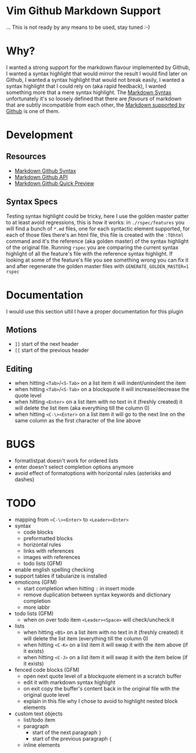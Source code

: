 # Vim Github Markdown Support
... This is not ready by any means to be used, stay tuned :-)


# Why?
I wanted a strong support for the markdown flavour implemented by Github, I wanted a syntax highlight that would mirror the result I would find later on Github, I wanted a syntax highlight that would not break easily, I wanted a syntax highlight that I could rely on (aka rapid feedback), I wanted something more that a mere syntax highlight. The [Markdown Syntax](http://daringfireball.net/projects/markdown/syntax) unfortunately it's so loosely defined that there are *flavours* of markdown that are subtly incompatible from each other, the [Markdown supported by Github](https://help.github.com/articles/github-flavored-markdown) is one of them.


# Development
## Resources
* [Markdown Github Syntax](https://help.github.com/articles/github-flavored-markdown)
* [Markdown Github API](http://developer.github.com/v3/markdown)
* [Markdown Github Quick Preview](http://github-markdown-preview.heroku.com/)

## Syntax Specs
Testing syntax highlight could be tricky, here I use the golden master patter to at least avoid regressions, this is how it works: in `./rspec/features` you will find a bunch of `*.md` files, one for each syntactic element supported, for each of those files there's an html file, this file is created with the `:TOhtml` command and it's the reference (aka golden master) of the syntax highlight of the original file. Running `rspec` you are comparing the current syntax highlight of all the feature's file with the reference syntax highlight. If looking at some of the feature's file you see something wrong you can fix it and after regenerate the golden master files with `GENERATE_GOLDEN_MASTER=1 rspec`

# Documentation
I would use this section ultil I have a proper documentation for this plugin

## Motions
* `]]` start of the next header
* `[[` start of the previous header

## Editing
* when hitting `<Tab>`/`<S-Tab>` on a list item it will indent/unindent the item
* when hitting `<Tab>`/`<S-Tab>` on a blockquote it will increase/decrease the quote level
* when hitting `<Enter>` on a list item with no text in it (freshly created) it will delete the list item (aka everything till the column 0)
* when hitting `<C-\><Enter>` on a list item it will go to the next line on the same column as the first character of the line above

# BUGS
* formatlistpat doesn't work for ordered lists
* enter doesn't select completion options anymore
* avoid effect of formatoptions with horizontal rules (asterisks and dashes)

# TODO
* mapping from `<C-\><Enter>` to `<Leader><Enter>`
* syntax
  * code blocks
  * preformatted blocks
  * horizontal rules
  * links with references
  * images with references
  * todo lists (GFM)
* enable english spelling checking
* support tables if tabularize is installed
* emoticons (GFM)
  * start completion when hitting `:` in insert mode
  * remove duplication between syntax keywords and dictionary completion
  * more iabbr
* todo lists (GFM)
  * when on over todo item `<Leader><Space>` will check/uncheck it
* lists
  * when hitting `<BS>` on a list item with no text in it (freshly created) it will delete the list item (everything till the column 0)
  * when hitting `<C-K>` on a list item it will swap it with the item above (if it exists)
  * when hitting `<C-J>` on a list item it will swap it with the item below (if it exists)
* fenced code blocks (GFM)
  * open next quote level of a blockquote element in a scratch buffer
  * edit it with markdown syntax highlight
  * on exit copy the buffer's content back in the original file with the original quote level
  * explain in this file why I chose to avoid to highlight nested block elements
* custom text objects
  * list/todo item
  * paragraph
    * start of the next paragraph `}`
    * start of the previous paragraph `{`
  * inline elements
